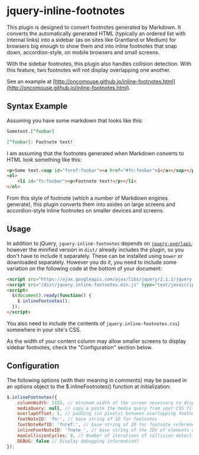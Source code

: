 # jquery-inline-footnotes

This plugin is designed to convert footnotes generated by Markdown. It converts the automatically generated HTML (typically an ordered list with internal links) into a sidebar (as on sites like Grantland or Medium) for browsers big enough to show them and into inline footnotes that snap down, accordion-style, on mobile browsers and small screens.

With the sidebar footnotes, this plugin also handles collision detection. With this feature, two footnotes will not display overlapping one another.

See an example at [http://oncomouse.github.io/inline-footnotes.html](http://oncomouse.github.io/inline-footnotes.html).

## Syntax Example

Assuming you have some markdown that looks like this:

```markdown
Sometext.[^foobar]

[^foobar]: Footnote text!
```

I am assuming that the footnotes generated when Markdown converts to HTML look something like this:


```html
<p>Some text.<sup id="fnref:foobar"><a href="#fn:foobar">1</a></sup></p>
<ol>
	<li id="fn:foobar"><p>Footnote text!</p></li>
</ol>
```

From this style of footnote (which a number of Markdown engines generate), this plugin converts them into asides on large screens and accordion-style inline footnotes on smaller devices and screens.

## Usage

In addition to jQuery, `jquery-inline-footnotes` depends on [`jquery-overlaps`](https://github.com/brandonaaron/jquery-overlaps), however the minified version in `dist/` already includes the plugin, so you don't have to include it separately. These can be installed using `bower` or downloaded separately. However you do it, you need to include some variation on the following code at the bottom of your document:

```html
<script src="https://ajax.googleapis.com/ajax/libs/jquery/2.1.1/jquery.min.js" type="text/javascript"></script>
<script src="/dist/jquery.inline-footnotes.min.js" type="text/javascript"></script>
<script>
  $(document).ready(function() {
  	$.inlineFootnotes();
  });
</script>
```

You also need to include the contents of `jquery.inline-footnotes.css`) somewhere in your site's CSS.

As the width of your content column may allow smaller screens to display sidebar footnotes, check the "Configuration" section below.

## Configuration

The following options (with their meaning in comments) may be passed in an options object to the $.inlineFootnotes() function at initialization:

```javascript
$.inlineFootnotes({
	columnWidth: 1155, // minimum width of the screen necessary to display footnotes
	mediaQuery: null, // copy & paste the media query from your CSS file, if you prefer (and have polyfilled window.matchMedia)
	overlapOffset: 5, // padding (in pixels) between overlapping footnotes
	footNoteID: 'fn:', // base string of ID for footnotes
	footNoteRefID: 'fnref:', // base string of ID for footnote reference links
	inlineFootNoteID: 'fnote_', // base string of the IDs of elements we are attaching
	maxCollisionCycles: 8, // Number of iterations of collision detection to run, may need to increase.
	DEBUG: false // Display debugging information?
});
```
